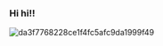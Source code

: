 ### Hi hi!!


![da3f7768228ce1f4fc5afc9da1999f49](https://github.com/teres4/teres4/assets/113646136/95ce4298-245a-4655-8dfb-12404c57101c)

<!--
**teres4/teres4** is a ✨ _special_ ✨ repository because its `README.md` (this file) appears on your GitHub profile.

Here are some ideas to get you started:

- 🔭 I’m currently working on ...
- 🌱 I’m currently learning ...
- 👯 I’m looking to collaborate on ...
- 🤔 I’m looking for help with ...
- 💬 Ask me about ...
- 📫 How to reach me: ...

- 😄 Pronouns: ...
- ⚡ Fun fact: ...
-->


